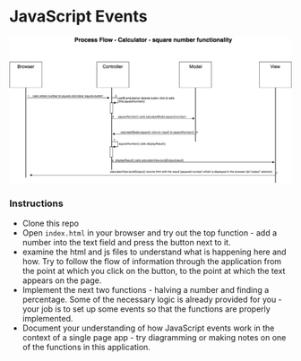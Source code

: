 # JavaScript Events

![processFlowSquareNumber diagram](https://github.com/SecretSurfSpot/js-events/blob/master/images/processFlowSquareNumber.png)


### Instructions

- Clone this repo
- Open `index.html` in your browser and try out the top function - add a number into the text field and press the button next to it.
- examine the html and js files to understand what is happening here and how.  Try to follow the flow of information through the application from the point at which you click on the button, to the point at which the text appears on the page.
- Implement the next two functions - halving a number and finding a percentage.  Some of the necessary logic is already provided for you - your job is to set up some events so that the functions are properly implemented.
- Document your understanding of how JavaScript events work in the context of a single page app - try diagramming or making notes on one of the functions in this application.
